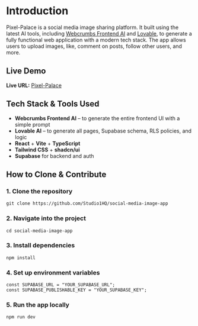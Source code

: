 # Introduction

Pixel-Palace is a social media image sharing platform. It built using the latest AI tools, including [Webcrumbs Frontend AI](https://www.webcrumbs.ai/) and [Lovable](https://lovable.dev/), to generate a fully functional web application with a modern tech stack. The app allows users to upload images, like, comment on posts, follow other users, and more.

## Live Demo

**Live URL:** [Pixel-Palace](https://pixel-palace-glide.lovable.app/)

## Tech Stack & Tools Used

- **Webcrumbs Frontend AI** – to generate the entire frontend UI with a simple prompt
- **Lovable AI** – to generate all pages, Supabase schema, RLS policies, and logic
- **React** + **Vite** + **TypeScript**
- **Tailwind CSS** + **shadcn/ui**
- **Supabase** for backend and auth

## How to Clone & Contribute

### 1. Clone the repository
```
git clone https://github.com/Studio1HQ/social-media-image-app
```
### 2. Navigate into the project
```
cd social-media-image-app
```

### 3. Install dependencies
```
npm install
```

### 4. Set up environment variables

```
const SUPABASE_URL = "YOUR_SUPABASE_URL";
const SUPABASE_PUBLISHABLE_KEY = "YOUR_SUPABASE_KEY";
```

### 5. Run the app locally
```
npm run dev
```
